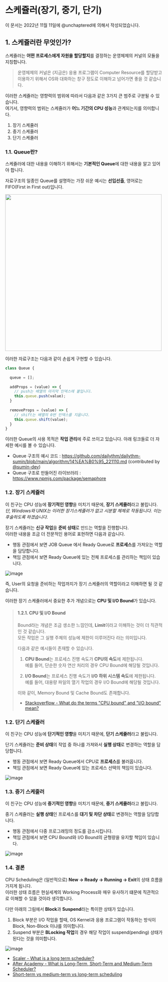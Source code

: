# 스케쥴러(장기, 중기, 단기)

이 문서는 2022년 11월 11일에 @unchaptered에 의해서 작성되었습니다.

## 1. 스케쥴러란 무엇인가?

스케쥴러는 **어떤 프로세스에게 자원을 할당할지**를 결정하는 운영체제의 커널의 모듈을 지칭합니다.<br>

> 운영체제의 커널은 (지금은) 응용 프로그램이 Computer Resource를 할당받고 이용하기 위해서 OS와 대화하는 창구 정도로 이해하고 넘어가면 좋을 것 같습니다.

이러한 스케쥴러는 영향력의 범위에 따라서 다음과 같은 3가지 큰 범주로 구분될 수 있습니다.<br>
여기서, 영향력의 범위는 스케쥴러가 **어느 기간의 CPU 성능**과 관계되는지를 의미합니다.

1. 장기 스케쥴러
2. 중기 스케쥴러
3. 단기 스케쥴러

### 1.1. Queue란?

스케쥴러에 대한 내용을 이해하기 위해서는 **기본적인 Queue**에 대한 내용을 알고 있어야 합니다.

자료구조의 일종인 Queue를 설명하는 가장 쉬운 예시는 **선입선출**, 영어로는 FIFO(First in First out)입니다.

<img style="width:500px;" src="https://user-images.githubusercontent.com/86306802/201363779-d2cadc62-3e1b-438b-9685-0c1d76870664.png" />

이러한 자료구조는 다음과 같이 손쉽게 구현할 수 있습니다.

```javascript
class Queue {
   
  queue = [];
   
  addProps = (value) => {
    // push는 배열의 마지막 인덱스에 붙입니다.
    this.queue.push(value);
  }
  
  removeProps = (value) => {
    // shift는 배열의 0번 인덱스를 지웁니다.
    this.queue.shift(value);
  }
}
```

이러한 Queue의 사용 목적은 **작업 관리**에 주로 쓰이고 있습니다.
아래 링크들로 더 자세한 예시를 볼 수 있습니다.

- Queue 구조의 예시 코드 : https://github.com/dailythm/dailythm-sumin/blob/main/algorithm/14%EA%B0%95_221110.md (contributed by [@sumin-dev](https://github.com/sumin-dev))
- Queue 구조로 만들어진 라이브러리 : https://www.npmjs.com/package/semaphore

### 1.2. 장기 스케쥴러

이 친구는 CPU 성능에 **장기적인 영향**을 미치기 때문에, **장기 스케쥴러**라고 불립니다.<br>
_단, Windows와 UNIX는 이러한 장기스케쥴러가 없고 시분할 체제로 작동됩니다. 이는 후술하도록 하겠습니다._

장기 스케쥴러는 **신규 작업**을 **준비 상태**로 만드는 역할을 진행합니다.<br>
이러한 내용을 조금 더 전문적인 용어로 표현하면 다음과 같습니다.

- 행동 관점에서 보면 JOB Queue 에서 Ready Queue로 **프로세스**를 가져오는 역할을 담당합니다.
- 책임 관점에서 보면 Ready Queue에 있는 전체 프로세스를 관리하는 책임이 있습니다.

![image](https://user-images.githubusercontent.com/86306802/201362782-73cd10b1-f1b9-4005-a498-01db4503be9f.png)

즉, User의 요청을 준비하는 작업까지가 장기 스케쥴러의 역할이라고 이해하면 될 것 같습니다.

이러한 장기 스케쥴러에서 중요한 추가 개념으로는 **CPU 및 I/O Bound**가 있습니다.

> #### 1.2.1. CPU 및 I/O Bound
>
> Bound라는 개념은 조금 생소한 느낌인데, **Limit**이라고 이해하는 것이 더 직관적인 것 같습니다.<br>
> 모든 작업은 그 실행 주체의 성능에 제한이 이루어진다 라는 의미입니다.
> 
> 다음과 같은 예시들이 존재할 수 있습니다.
>
> 1. **CPU Bound**는 프로세스 진행 속도가 **CPU의 속도**에 제한됩니다.<br>
>    예를 들어, 단순한 숫자 연산 처리의 경우 CPU Bound에 해당될 것입니다.<br>
>    
> 2. **I/O Bound**는 프로세스 진행 속도가 **I/O 하위 시스템 속도**에 제한됩니다.<br>
>    예를 들어, 대용량 파일의 열기 작업의 경우 I/O Bound에 해당될 것입니다.
> 
> 이와 같이, Memory Bound 및 Cache Bound도 존재합니다.
> 
> - [Stackoverflow - What do the terms "CPU bound" and "I/O bound" mean?](https://stackoverflow.com/questions/868568/what-do-the-terms-cpu-bound-and-i-o-bound-mean)


### 1.2. 단기 스케쥴러

이 친구는 CPU 성능에 **단기적인 영향**을 미치기 때문에, **단기 스케쥴러**라고 불립니다.

단기 스케쥴러는 **준비 상태**의 작업 중 하나를 가져와서 **실행 상태**로 변경하는 역할을 담당합니다.

- 행동 관점에서 보면 Ready Queue에서 CPU로 **프로세스**를 불러옵니다.
- 책임 관점에서 보면 Ready Queue에 있는 프로세스 선택의 책임이 있습니다.

![image](https://user-images.githubusercontent.com/86306802/201370654-2e841a30-10cf-4b0b-aa2c-18a70428961c.png)


### 1.3. 중기 스케줄러

이 친구는 CPU 성능에 **중기적인 영향**을 미치기 때문에, **중기 스케쥴러**라고 불립니다.

중기 스케쥴러는 **실행 상태**인 프로세스를 **대기 및 차단 상태**로 변경하는 역할을 담당합니다.

- 행동 관점에서 다중 프로그래밍의 정도를 감소시킵니다.
- 책임 관점에서 보면 CPU Bound와 I/O Bound의 균형량을 유지할 책임이 있습니다.

![image](https://user-images.githubusercontent.com/86306802/201371372-6994abd0-da7f-4b81-be48-c35c65b739e2.png)

### 1.4. 결론

CPU Scheduling은 (일반적으로) **New -> Ready -> Running -> Exit**의 상태 흐름을 가지게 됩니다.<br>
이러한 상태 흐름은 현실세계의 Working Process와 매우 유사하기 떄문에 직관적으로 이해할 수 있을 것이라 생각합니다.

다만 아래의 그림에서 **Block**과 **Suspend**라는 특이한 상태가 있습니다.

1. Block 부분은 I/O 작업을 할때, OS Kernel과 응용 프로그램이 작동하는 방식이 Block, Non-Block 이냐를 의미합니다.
3. Suspend 부분은 **BLocking 작업**의 경우 해당 작업이 suspend(pending) 상태가 된다는 것을 의미합니다.

![image](https://user-images.githubusercontent.com/86306802/201371480-d6ecb94e-f296-4f39-adc7-efbb26456d7a.png)

- [Scaler - What is a long term scheduler?](https://www.scaler.com/topics/what-is-a-long-term-scheduler/)
- [After Academy - What is Long-Term, Short-Term and Medium-Term Scheduler?](https://afteracademy.com/blog/what-is-long-term-short-term-and-medium-term-scheduler)
- [Short-term vs medium-term vs long-term scheduling](https://www.tutorialspoint.com/short-term-vs-medium-term-vs-long-term-scheduling)
